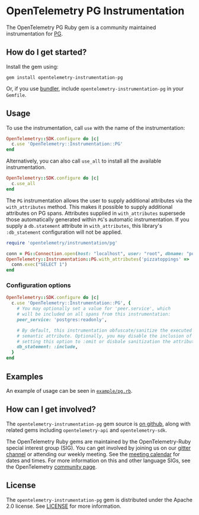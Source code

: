 # OpenTelemetry PG Instrumentation

The OpenTelemetry PG Ruby gem is a community maintained instrumentation for [PG][pg-home].

## How do I get started?

Install the gem using:

```
gem install opentelemetry-instrumentation-pg
```

Or, if you use [bundler][bundler-home], include `opentelemetry-instrumentation-pg` in your `Gemfile`.

## Usage

To use the instrumentation, call `use` with the name of the instrumentation:

```ruby
OpenTelemetry::SDK.configure do |c|
  c.use 'OpenTelemetry::Instrumentation::PG'
end
```

Alternatively, you can also call `use_all` to install all the available instrumentation.

```ruby
OpenTelemetry::SDK.configure do |c|
  c.use_all
end
```

The `PG` instrumentation allows the user to supply additional attributes via the `with_attributes` method. This makes it possible to supply additional attributes on PG spans. Attributes supplied in `with_attributes` supersede those automatically generated within `PG`'s automatic instrumentation. If you supply a `db.statement` attribute in `with_attributes`, this library's `:db_statement` configuration will not be applied.

```ruby
require 'opentelemetry/instrumentation/pg'

conn = PG::Connection.open(host: "localhost", user: "root", dbname: "postgres")
OpenTelemetry::Instrumentation::PG.with_attributes('pizzatoppings' => 'mushrooms') do
  conn.exec("SELECT 1")
end
```

### Configuration options

```ruby
OpenTelemetry::SDK.configure do |c|
  c.use 'OpenTelemetry::Instrumentation::PG', {
    # You may optionally set a value for 'peer.service', which
    # will be included on all spans from this instrumentation:
    peer_service: 'postgres:readonly',

    # By default, this instrumentation obfuscate/sanitize the executed SQL as the `db.statement`
    # semantic attribute. Optionally, you may disable the inclusion of this attribute entirely by
    # setting this option to :omit or disbale sanitization the attribute by setting to :include
    db_statement: :include,
  }
end
```

## Examples

An example of usage can be seen in [`example/pg.rb`](https://github.com/open-telemetry/opentelemetry-ruby-contrib/blob/main/instrumentation/pg/example/pg.rb).

## How can I get involved?

The `opentelemetry-instrumentation-pg` gem source is [on github][repo-github], along with related gems including `opentelemetry-api` and `opentelemetry-sdk`.

The OpenTelemetry Ruby gems are maintained by the OpenTelemetry-Ruby special interest group (SIG). You can get involved by joining us on our [gitter channel][ruby-gitter] or attending our weekly meeting. See the [meeting calendar][community-meetings] for dates and times. For more information on this and other language SIGs, see the OpenTelemetry [community page][ruby-sig].

## License

The `opentelemetry-instrumentation-pg` gem is distributed under the Apache 2.0 license. See [LICENSE][license-github] for more information.

[pg-home]: https://github.com/ged/ruby-pg
[bundler-home]: https://bundler.io
[repo-github]: https://github.com/open-telemetry/opentelemetry-ruby
[license-github]: https://github.com/open-telemetry/opentelemetry-ruby-contrib/blob/main/LICENSE
[ruby-sig]: https://github.com/open-telemetry/community#ruby-sig
[community-meetings]: https://github.com/open-telemetry/community#community-meetings
[ruby-gitter]: https://gitter.im/open-telemetry/opentelemetry-ruby
